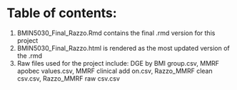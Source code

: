 # Table of contents:

1. BMIN5030_Final_Razzo.Rmd contains the final .rmd version for this project
2. BMIN5030_Final_Razzo.html is rendered as the most updated version of the .rmd
3. Raw files used for the project include: DGE by BMI group.csv, MMRF apobec values.csv, MMRF clinical add on.csv, Razzo_MMRF clean csv.csv, Razzo_MMRF raw csv.csv

